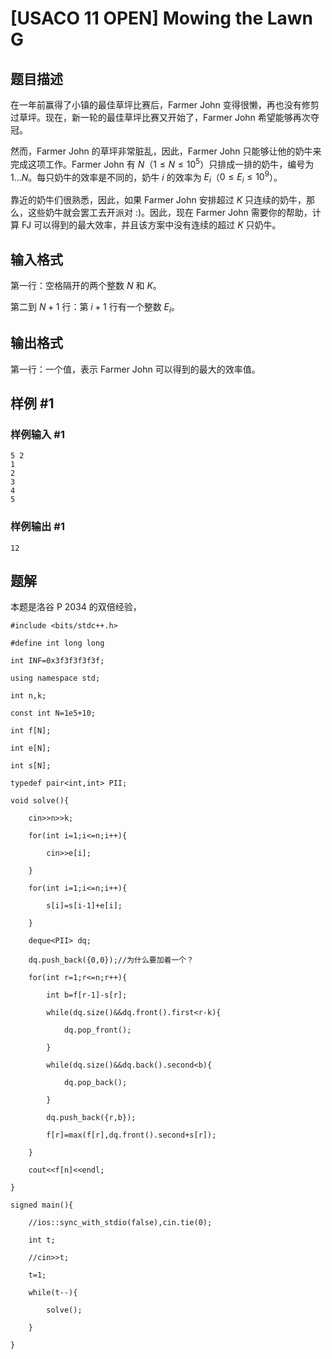 # [USACO 11 OPEN] Mowing the Lawn G

## 题目描述

在一年前赢得了小镇的最佳草坪比赛后，Farmer John 变得很懒，再也没有修剪过草坪。现在，新一轮的最佳草坪比赛又开始了，Farmer John 希望能够再次夺冠。

然而，Farmer John 的草坪非常脏乱，因此，Farmer John 只能够让他的奶牛来完成这项工作。Farmer John 有 $N$（$1\le N\le 10^5$）只排成一排的奶牛，编号为 $1\ldots N$。每只奶牛的效率是不同的，奶牛 $i$ 的效率为 $E_i$（$0\le E_i\le 10^9$）。

靠近的奶牛们很熟悉，因此，如果 Farmer John 安排超过 $K$ 只连续的奶牛，那么，这些奶牛就会罢工去开派对 :)。因此，现在 Farmer John 需要你的帮助，计算 FJ 可以得到的最大效率，并且该方案中没有连续的超过 $K$ 只奶牛。

## 输入格式

第一行：空格隔开的两个整数 $N$ 和 $K$。

第二到 $N+1$ 行：第 $i+1$ 行有一个整数 $E_i$。

## 输出格式

第一行：一个值，表示 Farmer John 可以得到的最大的效率值。

## 样例 #1

### 样例输入 #1

```
5 2
1
2
3
4
5
```

### 样例输出 #1

```
12
```

## 题解
本题是洛谷 P 2034 的双倍经验，
```
#include <bits/stdc++.h>

#define int long long

int INF=0x3f3f3f3f3f;

using namespace std;

int n,k;

const int N=1e5+10;

int f[N];

int e[N];

int s[N];

typedef pair<int,int> PII;

void solve(){

    cin>>n>>k;

    for(int i=1;i<=n;i++){

        cin>>e[i];

    }

    for(int i=1;i<=n;i++){

        s[i]=s[i-1]+e[i];

    }

    deque<PII> dq;

    dq.push_back({0,0});//为什么要加着一个？

    for(int r=1;r<=n;r++){

        int b=f[r-1]-s[r];

        while(dq.size()&&dq.front().first<r-k){

            dq.pop_front();

        }        

        while(dq.size()&&dq.back().second<b){

            dq.pop_back();

        }

        dq.push_back({r,b});

        f[r]=max(f[r],dq.front().second+s[r]);

    }

    cout<<f[n]<<endl;

}

signed main(){

    //ios::sync_with_stdio(false),cin.tie(0);

    int t;

    //cin>>t;

    t=1;

    while(t--){

        solve();

    }

}
```